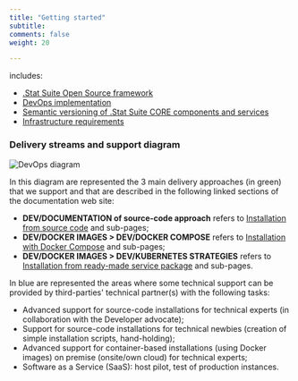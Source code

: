 ```yaml
---
title: "Getting started"
subtitle: 
comments: false
weight: 20

---
```


includes: 

* [.Stat Suite Open Source framework](/getting-started/framework)
* [DevOps implementation](/getting-started/devops)
* [Semantic versioning of .Stat Suite CORE components and services](/getting-started/semantic-version)
* [Infrastructure requirements](/getting-started/infrastructure-requirements)

### Delivery streams and support diagram

![DevOps diagram](/images/devops-schema.png)

In this diagram are represented the 3 main delivery approaches (in green) that we support and that are described in the following linked sections of the documentation web site:
* **DEV/DOCUMENTATION of source-code approach** refers to [Installation from source code](https://sis-cc.gitlab.io/dotstatsuite-documentation/install-source-code/) and sub-pages;
* **DEV/DOCKER IMAGES > DEV/DOCKER COMPOSE** refers to [Installation with Docker Compose](https://sis-cc.gitlab.io/dotstatsuite-documentation/install-docker/) and sub-pages;
*  **DEV/DOCKER IMAGES > DEV/KUBERNETES STRATEGIES** refers to [Installation from ready-made service package](https://sis-cc.gitlab.io/dotstatsuite-documentation/install-service/) and sub-pages.

In blue are represented the areas where some technical support can be provided by third-parties' technical partner(s) with the following tasks:
* Advanced support for source-code installations for technical experts (in collaboration with the Developer advocate);
* Support for source-code installations for technical newbies (creation of simple installation scripts, hand-holding);
* Advanced support for container-based installations (using Docker images) on premise (onsite/own cloud) for technical experts;
* Software as a Service (SaaS): host pilot, test of production instances.
